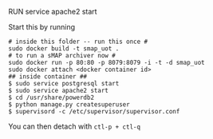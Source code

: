 RUN service apache2 start

 Start this by running
```
# inside this folder -- run this once #
sudo docker build -t smap_uot .
# to run a sMAP archiver now #
sudo docker run -p 80:80 -p 8079:8079 -i -t -d smap_uot
sudo docker attach <docker container id>
## inside container ##
$ sudo service postgresql start
$ sudo service apache2 start
$ cd /usr/share/powerdb2
$ python manage.py createsuperuser
$ supervisord -c /etc/supervisor/supervisor.conf
```
You can then detach with `ctl-p + ctl-q`
